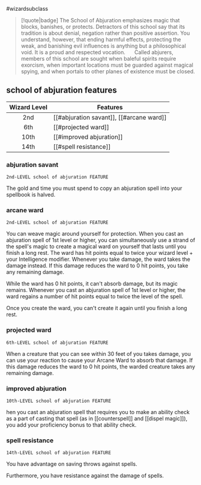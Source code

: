 #wizardsubclass

> [!quote|badge] 
> The School of Abjuration emphasizes magic that blocks, banishes, or protects. Detractors of this school say that its tradition is about denial, negation rather than positive assertion. You understand, however, that ending harmful effects, protecting the weak, and banishing evil influences is anything but a philosophical void. It is a proud and respected vocation.
$\quad$ 
Called abjurers, members of this school are sought when baleful spirits require exorcism, when important locations must be guarded against magical spying, and when portals to other planes of existence must be closed.
## school of abjuration features
| **Wizard Level** | **Features**                             |
| :--------------: | ---------------------------------------- |
|       2nd        | [[#abjuration savant]], [[#arcane ward]] |
|       6th        | [[#projected ward]]                      |
|       10th       | [[#improved abjuration]]                 |
|       14th       | [[#spell resistance]]                    |

### abjuration savant
`2nd-LEVEL school of abjuration FEATURE`

The gold and time you must spend to copy an abjuration spell into your spellbook is halved.
### arcane ward
`2nd-LEVEL school of abjuration FEATURE`

You can weave magic around yourself for protection. When you cast an abjuration spell of 1st level or higher, you can simultaneously use a strand of the spell's magic to create a magical ward on yourself that lasts until you finish a long rest. The ward has hit points equal to twice your wizard level + your Intelligence modifier. Whenever you take damage, the ward takes the damage instead. If this damage reduces the ward to 0 hit points, you take any remaining damage.

While the ward has 0 hit points, it can't absorb damage, but its magic remains. Whenever you cast an abjuration spell of 1st level or higher, the ward regains a number of hit points equal to twice the level of the spell.

Once you create the ward, you can't create it again until you finish a long rest.
### projected ward
`6th-LEVEL school of abjuration FEATURE`

When a creature that you can see within 30 feet of you takes damage, you can use your reaction to cause your Arcane Ward to absorb that damage. If this damage reduces the ward to 0 hit points, the warded creature takes any remaining damage.
### improved abjuration
`10th-LEVEL school of abjuration FEATURE`

hen you cast an abjuration spell that requires you to make an ability check as a part of casting that spell (as in [[counterspell]] and [[dispel magic]]), you add your proficiency bonus to that ability check.
### spell resistance
`14th-LEVEL school of abjuration FEATURE`

You have advantage on saving throws against spells.

Furthermore, you have resistance against the damage of spells.
